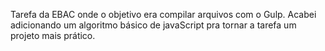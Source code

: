 Tarefa da EBAC onde o objetivo era compilar arquivos com o Gulp. Acabei adicionando um algoritmo básico de javaScript pra tornar a tarefa um projeto mais prático.
